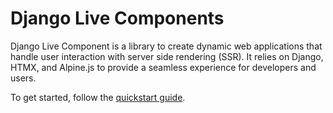 # Django Live Components

Django Live Component is a library to create dynamic web applications that handle user interaction with server side rendering (SSR). It relies on Django, HTMX, and Alpine.js to provide a seamless experience for developers and users.

To get started, follow the [quickstart guide](https://om-proptech.github.io/livecomponents/quickstart/).
